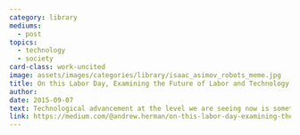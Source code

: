 ```yaml
---
category: library
mediums:
  - post
topics:
  - technology
  - society
card-class: work-uncited
image: assets/images/categories/library/isaac_asimov_robots_meme.jpg
title: On this Labor Day, Examining the Future of Labor and Technology
author:
date: 2015-09-07
text: Technological advancement at the level we are seeing now is something to embrace, not fear. It gives us the opportunity to radically improve all of our lives, as long as we understand the implications. We are progressively and incrementally approaching a point where humanity can achieve freedom from labor.
link: https://medium.com/@andrew.herman/on-this-labor-day-examining-the-future-of-labor-and-technology-44f251c06edb
---
```

